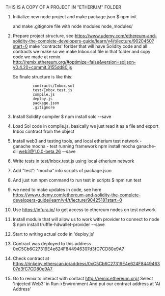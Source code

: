 THIS IS A COPY OF A PROJECT IN "ETHERIUM" FOLDER

1. Initialize new node project and make package.json
    $ npm init

   and make .gitignore file with node modules node_modules/

2. Prepare project structure, see https://www.udemy.com/ethereum-and-solidity-the-complete-developers-guide/learn/v4/t/lecture/9020450?start=0
    make 'contracts' forlder that will have Solidity code and all contracts we make
    so we make Inbox.sol file in that folder and copy code we made at remix
    http://remix.ethereum.org/#optimize=false&version=soljson-v0.4.20+commit.3155dd80.js

    So finale structure is like this:

                contracts/Inbox.sol
                test/Inbox.test.js
                compile.js
                deploy.js
                package.json
                .gitignore

3. Install Solidity compiler
    $ npm install solc --save

4. Load Sol code in compile.js, basically we just read it as a file and export Inbox contract from the object

5. Install web3 and testing tools, and local etherium test network - ganache
   mocha - test running framework
    npm install mocha ganache-cli web3@1.0.0-beta.26 --save 

6. Write tests in test/Inbox.test.js using local etherium network
7. Add "test": "mocha" into scripts of package.json
8. And just run npm command to run test in scripts
    $ npm run test

9. we need to make updates in code, see here https://www.udemy.com/ethereum-and-solidity-the-complete-developers-guide/learn/v4/t/lecture/9042518?start=0

10. Use https://infura.io/ to get access to ethereum nodes on test network

11. Install module that will allow us to work with provider to connect to node
    $ npm install truffle-hdwallet-provider --save

12. Start to writing actual code in 'deploy.js'

13. Contract was deployed to this address
    0xC5Cb6C27319E4e624F844946307d3fC7CD80e9A7

14. Check contract at
    https://rinkeby.etherscan.io/address/0xC5Cb6C27319E4e624F844946307d3fC7CD80e9A7


15. Go to remix to interact with contact http://remix.ethereum.org/
    Select 'Injected Web3' in Run->Environment
    And put our contract address at 'At Address'